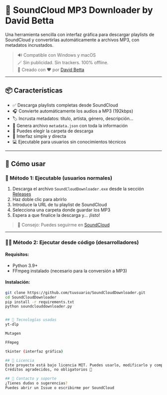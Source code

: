 # 🎵 SoundCloud MP3 Downloader by David Betta

Una herramienta sencilla con interfaz gráfica para descargar playlists de SoundCloud y convertirlas automáticamente a archivos MP3, con metadatos incrustados.

> 🔊 Compatible con Windows y macOS  
> 🪄 Sin publicidad. Sin trackers. 100% offline.  
> 🧠 Creado con ❤️ por [David Betta](https://soundcloud.com/david-betta)

---

## 📦 Características

- ✅ Descarga playlists completas desde SoundCloud
- 🎧 Convierte automáticamente los audios a MP3 (192kbps)
- 🏷️ Incrusta metadatos: título, artista, género, descripción...
- 📄 Genera archivo `metadata.json` con toda la información
- 📁 Puedes elegir la carpeta de descarga
- 👤 Interfaz simple y directa
- 💻 Ejecutable para usuarios sin conocimientos técnicos

---

## 🚀 Cómo usar

### 🔁 Método 1: Ejecutable (usuarios normales)

1. Descarga el archivo `SoundCloudDownloader.exe` desde la sección [Releases](https://github.com/tuusuario/SoundCloudDownloader/releases)
2. Haz doble clic para abrirlo
3. Introduce la URL de tu playlist de SoundCloud
4. Selecciona una carpeta donde guardar los MP3
5. Espera a que finalice la descarga y... ¡listo!

> 🎵 Consejo: Puedes seguirme en [SoundCloud](https://soundcloud.com/david-betta)

---

### 🧑‍💻 Método 2: Ejecutar desde código (desarrolladores)

#### Requisitos:

- Python 3.9+
- FFmpeg instalado (necesario para la conversión a MP3)

#### Instalación:

```bash
git clone https://github.com/tuusuario/SoundCloudDownloader.git
cd SoundCloudDownloader
pip install -r requirements.txt
python soundclouddownloader.py


## 🧠 Tecnologías usadas
yt-dlp

Mutagen

FFmpeg

tkinter (interfaz gráfica)

## 📃 Licencia
Este proyecto está bajo licencia MIT. Puedes usarlo, modificarlo y compartirlo libremente.
Créditos agradecidos, no obligatorios 💖

## 💬 Contacto y soporte
¿Tienes dudas o sugerencias?
Puedes abrir un Issue o escribirme por SoundCloud
